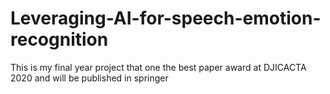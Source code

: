 # Leveraging-AI-for-speech-emotion-recognition
This is my final year project that one the best paper award at DJICACTA 2020 and will be published in springer
